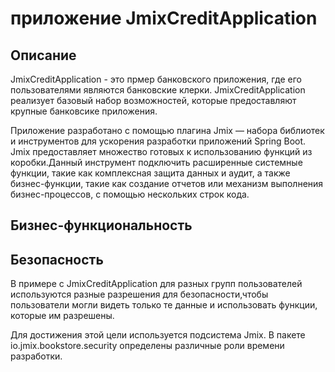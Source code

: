 #  приложение JmixCreditApplication
## Описание 

JmixCreditApplication - это  прмер банковского приложения, где его пользователями являются банковские клерки. JmixCreditApplication реализует
базовый набор возможностей, которые предоставляют крупные банковсике приложения.

Приложение разработано с помощью плагина Jmix — набора библиотек и инструментов для ускорения разработки приложений Spring Boot. 
Jmix предоставляет множество готовых к использованию функций из коробки.Данный инструмент
подключить расширенные системные функции, такие как комплексная защита данных и аудит, а также бизнес-функции, 
такие как создание отчетов или механизм выполнения бизнес-процессов, с помощью нескольких строк кода.

## Бизнес-функциональность


## Безопасность

В примере с JmixCreditApplication для разных групп пользователей используются разные разрешения для безопасности,чтобы пользователи могли видеть только те данные и использовать функции, которые им разрешены.

Для достижения этой цели используется подсистема Jmix. В пакете io.jmix.bookstore.security определены различные роли времени разработки.
